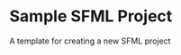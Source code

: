 # Sample SFML Project

A template for creating a new SFML project

<!-- ## How to run

- Download the latest release
- Unzip it
- Run main or main.exe depending on your system

## How to build

1. Install Git, CMake and SFML 3.0.0+. Use your system's package manager if available.
1. If you use Linux, install SFML's dependencies using your system package manager. On Ubuntu and other Debian-based distributions you can use the following commands:
    ```
    sudo apt update
    sudo apt install \
        libxrandr-dev \
        libxcursor-dev \
        libudev-dev \
        libfreetype-dev \
        libopenal-dev \
        libflac-dev \
        libvorbis-dev \
        libgl1-mesa-dev \
        libegl1-mesa-dev
    ```
1. Run 
```
chmod +x compile.sh
./compile.sh
./build/bin/main
``` -->
